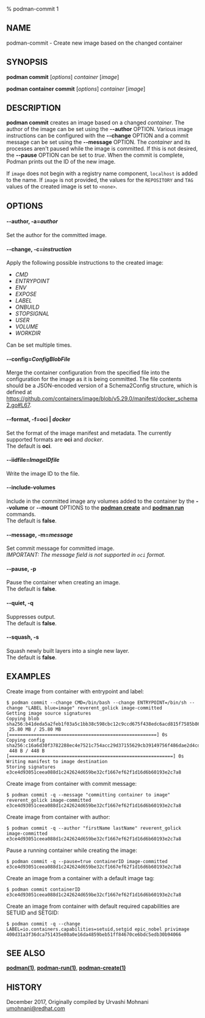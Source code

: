 % podman-commit 1

## NAME
podman\-commit - Create new image based on the changed container

## SYNOPSIS
**podman commit** [*options*] *container* [*image*]

**podman container commit** [*options*] *container* [*image*]

## DESCRIPTION
**podman commit** creates an image based on a changed *container*. The author of the image can be set using the **--author** OPTION. Various image instructions can be configured with the **--change** OPTION and a commit message can be set using the **--message** OPTION. The *container* and its processes aren't paused while the image is committed. If this is not desired, the **--pause** OPTION can be set to *true*. When the commit is complete, Podman prints out the ID of the new image.

If `image` does not begin with a registry name component, `localhost` is added to the name.
If `image` is not provided, the values for the `REPOSITORY` and `TAG` values of the created image is set to `<none>`.

## OPTIONS
#### **--author**, **-a**=*author*

Set the author for the committed image.

#### **--change**, **-c**=*instruction*

Apply the following possible instructions to the created image:

- *CMD*
- *ENTRYPOINT*
- *ENV*
- *EXPOSE*
- *LABEL*
- *ONBUILD*
- *STOPSIGNAL*
- *USER*
- *VOLUME*
- *WORKDIR*

Can be set multiple times.

#### **--config**=*ConfigBlobFile*

Merge the container configuration from the specified file into the configuration for the image
as it is being committed. The file contents should be a JSON-encoded version of
a Schema2Config structure, which is defined at
https://github.com/containers/image/blob/v5.29.0/manifest/docker_schema2.go#L67.

#### **--format**, **-f**=**oci** | *docker*

Set the format of the image manifest and metadata.  The currently supported formats are **oci** and *docker*.\
The default is **oci**.

#### **--iidfile**=*ImageIDfile*

Write the image ID to the file.

#### **--include-volumes**

Include in the committed image any volumes added to the container by the **--volume** or **--mount** OPTIONS to the **[podman create](podman-create.1.md)** and **[podman run](podman-run.1.md)** commands.\
The default is **false**.

#### **--message**, **-m**=*message*

Set commit message for committed image.\
*IMPORTANT: The message field is not supported in `oci` format.*

#### **--pause**, **-p**

Pause the container when creating an image.\
The default is **false**.

#### **--quiet**, **-q**

Suppresses output.\
The default is **false**.

#### **--squash**, **-s**

Squash newly built layers into a single new layer.\
The default is **false**.

## EXAMPLES
Create image from container with entrypoint and label:
```
$ podman commit --change CMD=/bin/bash --change ENTRYPOINT=/bin/sh --change "LABEL blue=image" reverent_golick image-committed
Getting image source signatures
Copying blob sha256:b41deda5a2feb1f03a5c1bb38c598cbc12c9ccd675f438edc6acd815f7585b86
 25.80 MB / 25.80 MB [======================================================] 0s
Copying config sha256:c16a6d30f3782288ec4e7521c754acc29d37155629cb39149756f486dae2d4cd
 448 B / 448 B [============================================================] 0s
Writing manifest to image destination
Storing signatures
e3ce4d93051ceea088d1c242624d659be32cf1667ef62f1d16d6b60193e2c7a8
```

Create image from container with commit message:
```
$ podman commit -q --message "committing container to image"
reverent_golick image-committed
e3ce4d93051ceea088d1c242624d659be32cf1667ef62f1d16d6b60193e2c7a8
```

Create image from container with author:
```
$ podman commit -q --author "firstName lastName" reverent_golick image-committed
e3ce4d93051ceea088d1c242624d659be32cf1667ef62f1d16d6b60193e2c7a8
```

Pause a running container while creating the image:
```
$ podman commit -q --pause=true containerID image-committed
e3ce4d93051ceea088d1c242624d659be32cf1667ef62f1d16d6b60193e2c7a8
```

Create an image from a container with a default image tag:
```
$ podman commit containerID
e3ce4d93051ceea088d1c242624d659be32cf1667ef62f1d16d6b60193e2c7a8
```

Create an image from container with default required capabilities are SETUID and SETGID:
```
$ podman commit -q --change LABEL=io.containers.capabilities=setuid,setgid epic_nobel privimage
400d31a3f36dca751435e80a0e16da4859beb51ff84670ce6bdc5edb30b94066
```

## SEE ALSO
**[podman(1)](podman.1.md)**, **[podman-run(1)](podman-run.1.md)**, **[podman-create(1)](podman-create.1.md)**

## HISTORY
December 2017, Originally compiled by Urvashi Mohnani <umohnani@redhat.com>
